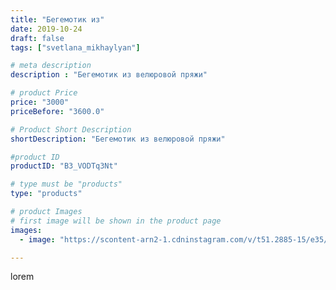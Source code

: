 ```yaml
---
title: "Бегемотик из"
date: 2019-10-24
draft: false
tags: ["svetlana_mikhaylyan"]

# meta description
description : "Бегемотик из велюровой пряжи"

# product Price
price: "3000"
priceBefore: "3600.0"

# Product Short Description
shortDescription: "Бегемотик из велюровой пряжи"

#product ID
productID: "B3_VODTq3Nt"

# type must be "products"
type: "products"

# product Images
# first image will be shown in the product page
images:
  - image: "https://scontent-arn2-1.cdninstagram.com/v/t51.2885-15/e35/73117209_130613725011803_8518946699996805524_n.jpg?se=7&tp=1&_nc_ht=scontent-arn2-1.cdninstagram.com&_nc_cat=111&_nc_ohc=Bs_ZJKAZp5kAX-mvZiL&ccb=7-4&oh=83a6e16ea15145e8f9492b9f6969ffd3&oe=6083BA48&_nc_sid=86f79a&ig_cache_key=MjE2MTUzOTY3MDc2MTc2MzY5Mw%3D%3D.2-ccb7-4"

---
```

lorem
